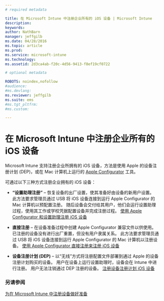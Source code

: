 ```yaml
---
# required metadata

title: 在 Microsoft Intune 中注册企业所有的 iOS 设备 | Microsoft Intune
description:
keywords:
author: NathBarn
manager: jeffgilb
ms.date: 04/28/2016
ms.topic: article
ms.prod:
ms.service: microsoft-intune
ms.technology:
ms.assetid: 2d3ca4ab-f20c-4d56-9413-f8ef19cf0722

# optional metadata

ROBOTS: noindex,nofollow
#audience:
#ms.devlang:
ms.reviewer: jeffgilb
ms.suite: ems
#ms.tgt_pltfrm:
#ms.custom:

---
```


# 在 Microsoft Intune 中注册企业所有的 iOS 设备
Microsoft Intune 支持注册企业所拥有的 iOS 设备，方法是使用 Apple 的设备注册计划 (DEP)，或在 Mac 计算机上运行的 [Apple Configurator](http://go.microsoft.com/fwlink/?LinkId=518017) 工具。

可通过以下三种方式注册企业拥有的 iOS 设备：

-   **“设置助理注册”** – 恢复设备的出厂设置，使其准备好由设备的新用户设置。 此方法要求管理员通过 USB 将 iOS 设备连接到运行 Apple Configurator 的 Mac 计算机以预配置注册。 随后设备会交付给其用户，他们会运行设置助理过程，使用其工作或学校凭据配置设备并完成注册过程。 [使用 Apple Configurator 和设置助理注册 iOS 设备](ios-setup-assistant-enrollment-in-microsoft-intune.md)

-   **直接注册** – 在设备准备过程中创建 Apple Configurator 兼容文件以供使用。 已注册的设备没有进行出厂重置，但没有用户隶属关系。 此方法要求管理员通过 USB 将 iOS 设备连接到运行 Apple Configurator 的 Mac 计算机以注册设备。 [使用 Apple Configurator 直接注册来注册 iOS 设备](ios-direct-enrollment-in-microsoft-intune.md)

-   **设备注册计划 (DEP)** – 以“无线”方式将注册配置文件部署到通过 Apple 的设备注册计划购买的设备。 用户在设备上运行设置助理时，设备会在 Intune 中进行注册。  用户无法注销通过 DEP 注册的设备。 [注册设备注册计划 iOS 设备](ios-device-enrollment-program-in-microsoft-intune.md)




### 另请参阅
[为在 Microsoft Intune 中注册设备做好准备](get-ready-to-enroll-devices-in-microsoft-intune.md)


<!--HONumber=May16_HO2-->


